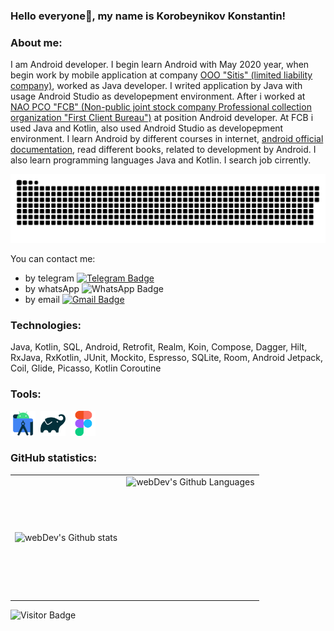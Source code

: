 ### Hello everyone👋, my name is Korobeynikov Konstantin!

### About me:

I am Android developer. I begin learn Android with May 2020 year, when begin work by mobile application at company <a href="https://www.sitis.ru">OOO "Sitis" (limited liability company)</a>, worked as Java developer. I writed application by Java with usage Android Studio as developepment environment. After i worked at <a href="https://pkbonline.ru">NAO PCO "FCB" (Non-public joint stock company Professional collection organization "First Client Bureau")</a> at position Android developer. At FCB i used Java and Kotlin, also used Android Studio as developepment environment. I learn Android by different courses in internet, <a href="https://developer.android.com">android official documentation</a>, read different books, related to development by Android. I also learn programming languages Java and Kotlin. I search job cirrently.

<p align="center">
 <img width="600" src="github-snake.svg" alt="snake"/>
</p>

You can contact me:
- by telegram [![Telegram Badge](https://img.shields.io/badge/-destroy_man-blue?style=flat&logo=Telegram&logoColor=white)](https://t.me/destroy_man)
- by whatsApp ![WhatsApp Badge](https://img.shields.io/badge/-79655078263-green?style=flat&logo=WhatsApp&logoColor=white) 
- by email [![Gmail Badge](https://img.shields.io/badge/-destroyman3@gmail.com-red?style=flat&logo=Gmail&logoColor=white)](mailto:destroyman3@gmail.com)

### Technologies:

Java, Kotlin, SQL, Android, Retrofit, Realm, Koin, Compose, Dagger, Hilt, RxJava, RxKotlin, JUnit, Mockito, Espresso, SQLite, Room, Android Jetpack, Coil, Glide, Picasso, Kotlin Coroutine

### Tools:

<div>
  <img src="https://github.com/devicons/devicon/blob/master/icons/androidstudio/androidstudio-original.svg" title="android studio" alt="android studio" width="40" height="40"/>&nbsp;
  <img src="https://github.com/devicons/devicon/blob/master/icons/gradle/gradle-original.svg" title="gradle" alt="gradle" width="40" height="40"/>&nbsp;
  <img src="https://github.com/devicons/devicon/blob/master/icons/figma/figma-original.svg" title="figma" alt="figma" width="40" height="40"/>&nbsp;
</div>

### GitHub statistics:

<table>
  <tr>
    <td>
      <img align="left" src="http://github-readme-streak-stats.herokuapp.com/?user=destroy-man&theme=ocean-gradient" alt="webDev's Github stats" />
    </td>
    <td>
      <img height="195px" align="right" alt="webDev's Github Languages" src="https://github-readme-stats-sigma-five.vercel.app/api/top-langs/?username=destroy-man&layout=compact&theme=algolia" />
    </td>
  </tr>
</table>

![Visitor Badge](https://visitor-badge.laobi.icu/badge?page_id=destroy-man)

